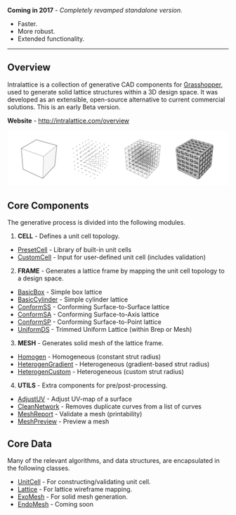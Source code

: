 **Coming in 2017** - *Completely revamped standalone version.*
* Faster.
* More robust.
* Extended functionality.

----------------

## Overview

Intralattice is a collection of generative CAD components for [Grasshopper](http://www.grasshopper3d.com/), used to generate solid lattice structures within a 3D design space. It was developed as an extensible, open-source alternative to current commercial solutions. This is an early Beta version.

**Website** - http://intralattice.com/overview

![alt tag](./docs/preview.png)

## Core Components

The generative process is divided into the following modules.

1. **CELL** - Defines a unit cell topology.
  * [PresetCell](./src/IntraLattice/CORE/Components/Cell/PresetCellComponent.cs) - Library of built-in unit cells
  * [CustomCell](./src/IntraLattice/CORE/Components/Cell/CustomCellComponent.cs) - Input for user-defined unit cell (includes validation)

2. **FRAME** - Generates a lattice frame by mapping the unit cell topology to a design space.
  * [BasicBox](./src/IntraLattice/CORE/Components/Frame/BasicBoxComponent.cs) - Simple box lattice
  * [BasicCylinder](./src/IntraLattice/CORE/Components/Frame/BasicCylinderComponent.cs) - Simple cylinder lattice
  * [ConformSS](./src/IntraLattice/CORE/Components/Frame/ConformSSComponent.cs) - Conforming Surface-to-Surface lattice
  * [ConformSA](./src/IntraLattice/CORE/Components/Frame/ConformSAComponent.cs) - Conforming Surface-to-Axis lattice
  * [ConformSP](./src/IntraLattice/CORE/Components/Frame/ConformSPComponent.cs) - Conforming Surface-to-Point lattice
  * [UniformDS](./src/IntraLattice/CORE/Components/Frame/UniformDSComponent.cs) - Trimmed Uniform Lattice (within Brep or Mesh)

3. **MESH** - Generates solid mesh of the lattice frame.
  * [Homogen](./src/IntraLattice/CORE/Components/Mesh/HomogenComponent.cs) - Homogeneous (constant strut radius)
  * [HeterogenGradient](./src/IntraLattice/CORE/Components/Mesh/HeterogenGradientComponent.cs) - Heterogeneous (gradient-based strut radius)
  * [HeterogenCustom](./src/IntraLattice/CORE/Components/Mesh/HeterogenCustomComponent.cs) - Heterogeneous (custom strut radius)

4. **UTILS** - Extra components for pre/post-processing.
  * [AdjustUV](./src/IntraLattice/CORE/Components/Utility/AdjustUVComponent.cs) - Adjust UV-map of a surface
  * [CleanNetwork](./src/IntraLattice/CORE/Components/Utility/CleanNetworkComponent.cs) - Removes duplicate curves from a list of curves
  * [MeshReport](./src/IntraLattice/CORE/Components/Utility/MeshReportComponent.cs) - Validate a mesh (printability)
  * [MeshPreview](./src/IntraLattice/CORE/Components/Utility/MeshReportComponent.cs) - Preview a mesh

## Core Data
Many of the relevant algorithms, and data structures, are encapsulated in the following classes.

  * [UnitCell](./src/IntraLattice/CORE/Data/UnitCell.cs) - For constructing/validating unit cell.
  * [Lattice](./src/IntraLattice/CORE/Data/Lattice.cs) - For lattice wireframe mapping.
  * [ExoMesh](./src/IntraLattice/CORE/Data/ExoMesh.cs) - For solid mesh generation.
  * [EndoMesh](./src/IntraLattice/CORE/Data/EndoMesh.cs) - Coming soon

